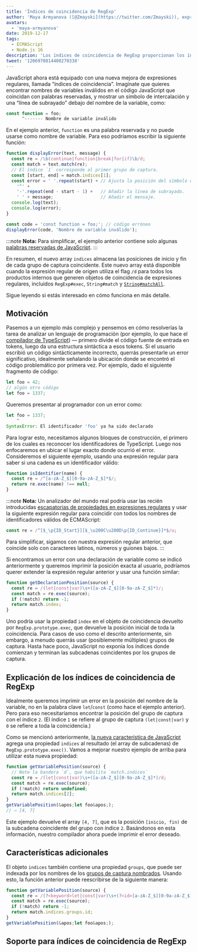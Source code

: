 ```yaml
---
title: 'Índices de coincidencia de RegExp'
author: 'Maya Armyanova ([@Zmayski](https://twitter.com/Zmayski)), expresando nuevas características regularmente'
avatars:
  - 'maya-armyanova'
date: 2019-12-17
tags:
  - ECMAScript
  - Node.js 16
description: 'Los índices de coincidencia de RegExp proporcionan los índices de `inicio` y `fin` de cada grupo de captura coincidente.'
tweet: '1206970814400270338'
---
```

JavaScript ahora está equipado con una nueva mejora de expresiones regulares, llamada “índices de coincidencia”. Imagínate que quieres encontrar nombres de variables inválidos en el código JavaScript que coincidan con palabras reservadas, y mostrar un símbolo de intercalación y una “línea de subrayado” debajo del nombre de la variable, como:

<!--truncate-->
```js
const function = foo;
      ^------- Nombre de variable inválido
```

En el ejemplo anterior, `function` es una palabra reservada y no puede usarse como nombre de variable. Para eso podríamos escribir la siguiente función:

```js
function displayError(text, message) {
  const re = /\b(continue|function|break|for|if)\b/d;
  const match = text.match(re);
  // El índice `1` corresponde al primer grupo de captura.
  const [start, end] = match.indices[1];
  const error = ' '.repeat(start) + // Ajusta la posición del símbolo de intercalación.
    '^' +
    '-'.repeat(end - start - 1) +   // Añadir la línea de subrayado.
    ' ' + message;                  // Añadir el mensaje.
  console.log(text);
  console.log(error);
}

const code = 'const function = foo;'; // código erróneo
displayError(code, 'Nombre de variable inválido');
```

:::note
**Nota:** Para simplificar, el ejemplo anterior contiene solo algunas [palabras reservadas de JavaScript](https://mathiasbynens.be/notes/reserved-keywords).
:::

En resumen, el nuevo array `indices` almacena las posiciones de inicio y fin de cada grupo de captura coincidente. Este nuevo array está disponible cuando la expresión regular de origen utiliza el flag `/d` para todos los productos internos que generen objetos de coincidencia de expresiones regulares, incluidos `RegExp#exec`, `String#match` y [`String#matchAll`](https://v8.dev/features/string-matchall).

Sigue leyendo si estás interesado en cómo funciona en más detalle.

## Motivación

Pasemos a un ejemplo más complejo y pensemos en cómo resolverías la tarea de analizar un lenguaje de programación (por ejemplo, lo que hace el [compilador de TypeScript](https://github.com/microsoft/TypeScript/tree/master/src/compiler)) — primero divide el código fuente de entrada en tokens, luego da una estructura sintáctica a esos tokens. Si el usuario escribió un código sintácticamente incorrecto, querrás presentarle un error significativo, idealmente señalando la ubicación donde se encontró el código problemático por primera vez. Por ejemplo, dado el siguiente fragmento de código:

```js
let foo = 42;
// algún otro código
let foo = 1337;
```

Queremos presentar al programador con un error como:

```js
let foo = 1337;
    ^
SyntaxError: El identificador 'foo' ya ha sido declarado
```

Para lograr esto, necesitamos algunos bloques de construcción, el primero de los cuales es reconocer los identificadores de TypeScript. Luego nos enfocaremos en ubicar el lugar exacto donde ocurrió el error. Consideremos el siguiente ejemplo, usando una expresión regular para saber si una cadena es un identificador válido:

```js
function isIdentifier(name) {
  const re = /^[a-zA-Z_$][0-9a-zA-Z_$]*$/;
  return re.exec(name) !== null;
}
```

:::note
**Nota:** Un analizador del mundo real podría usar las recién introducidas [escapatorias de propiedades en expresiones regulares](https://github.com/tc39/proposal-regexp-unicode-property-escapes#other-examples) y usar la siguiente expresión regular para coincidir con todos los nombres de identificadores válidos de ECMAScript:

```js
const re = /^[$_\p{ID_Start}][$_\u200C\u200D\p{ID_Continue}]*$/u;
```

Para simplificar, sigamos con nuestra expresión regular anterior, que coincide solo con caracteres latinos, números y guiones bajos.
:::

Si encontramos un error con una declaración de variable como se indicó anteriormente y queremos imprimir la posición exacta al usuario, podríamos querer extender la expresión regular anterior y usar una función similar:

```js
function getDeclarationPosition(source) {
  const re = /(let|const|var)\s+([a-zA-Z_$][0-9a-zA-Z_$]*)/;
  const match = re.exec(source);
  if (!match) return -1;
  return match.index;
}
```

Uno podría usar la propiedad `index` en el objeto de coincidencia devuelto por `RegExp.prototype.exec`, que devuelve la posición inicial de toda la coincidencia. Para casos de uso como el descrito anteriormente, sin embargo, a menudo querrás usar (posiblemente múltiples) grupos de captura. Hasta hace poco, JavaScript no exponía los índices donde comienzan y terminan las subcadenas coincidentes por los grupos de captura.

## Explicación de los índices de coincidencia de RegExp

Idealmente queremos imprimir un error en la posición del nombre de la variable, no en la palabra clave `let`/`const` (como hace el ejemplo anterior). Pero para eso necesitaríamos encontrar la posición del grupo de captura con el índice `2`. (El índice `1` se refiere al grupo de captura `(let|const|var)` y `0` se refiere a toda la coincidencia.)

Como se mencionó anteriormente, [la nueva característica de JavaScript](https://github.com/tc39/proposal-regexp-match-indices) agrega una propiedad `indices` al resultado (el array de subcadenas) de `RegExp.prototype.exec()`. Vamos a mejorar nuestro ejemplo de arriba para utilizar esta nueva propiedad:

```js
function getVariablePosition(source) {
  // Note la bandera `d`, que habilita `match.indices`
  const re = /(let|const|var)\s+([a-zA-Z_$][0-9a-zA-Z_$]*)/d;
  const match = re.exec(source);
  if (!match) return undefined;
  return match.indices[2];
}
getVariablePosition(&apos;let foo&apos;);
// → [4, 7]
```

Este ejemplo devuelve el array `[4, 7]`, que es la posición `[inicio, fin)` de la subcadena coincidente del grupo con índice `2`. Basándonos en esta información, nuestro compilador ahora puede imprimir el error deseado.

## Características adicionales

El objeto `indices` también contiene una propiedad `groups`, que puede ser indexada por los nombres de los [grupos de captura nombrados](https://mathiasbynens.be/notes/es-regexp-proposals#named-capture-groups). Usando esto, la función anterior puede reescribirse de la siguiente manera:

```js
function getVariablePosition(source) {
  const re = /(?<keyword>let|const|var)\s+(?<id>[a-zA-Z_$][0-9a-zA-Z_$]*)/d;
  const match = re.exec(source);
  if (!match) return -1;
  return match.indices.groups.id;
}
getVariablePosition(&apos;let foo&apos;);
```

## Soporte para índices de coincidencia de RegExp

<feature-support chrome="90 https://bugs.chromium.org/p/v8/issues/detail?id=9548"
                 firefox="no https://bugzilla.mozilla.org/show_bug.cgi?id=1519483"
                 safari="no https://bugs.webkit.org/show_bug.cgi?id=202475"
                 nodejs="16"
                 babel="no"></feature-support>
